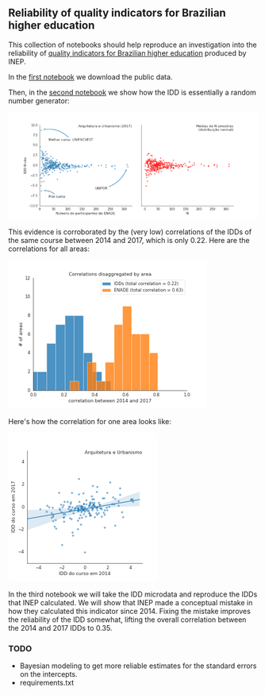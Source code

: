 ## Reliability of quality indicators for Brazilian higher education
This collection of notebooks should help reproduce an investigation into the reliability of [quality indicators for Brazilian higher education](http://portal.inep.gov.br/web/guest/indicadores-de-qualidade) produced by INEP.

In the [first notebook](1-CreateDataset.ipynb) we download the public data. 

Then, in the [second notebook](2-Correlations.ipynb) we show how the IDD is essentially a random number generator:

![Funnel image](figs/funnel-idd-21-2017-50.png)

This evidence is corroborated by the (very low) correlations of the IDDs of the same course between 2014 and 2017, which is only 0.22. Here are the correlations for all areas:

![Correlation image](figs/corrs-14-17-50.png)

Here's how the correlation for one area looks like:

![correlation for area 21](figs/corr-21-14-17-50.png)

In the third notebook we will take the IDD microdata and reproduce the IDDs that INEP calculated. We will show that INEP made a conceptual mistake in how they calculated this indicator since 2014. Fixing the mistake improves the reliability of the IDD somewhat, lifting the overall correlation between the 2014 and 2017 IDDs to 0.35. 

### TODO
* Bayesian modeling to get more reliable estimates for the standard errors on the intercepts. 
* requirements.txt
